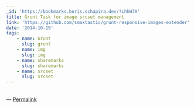 ```yaml
---
_id: 'https://bookmarks.boris.schapira.dev/?LhhW7A'
title: Grunt Task for image srcset management
link: 'https://github.com/smaxtastic/grunt-responsive-images-extender'
date: '2014-10-19'
tags:
    - name: Grunt
      slug: grunt
    - name: img
      slug: img
    - name: sharemarks
      slug: sharemarks
    - name: srcset
      slug: srcset
---
```


<br>&#8212;
<a href="https://bookmarks.boris.schapira.dev/?LhhW7A" title="Permalink">Permalink</a>
